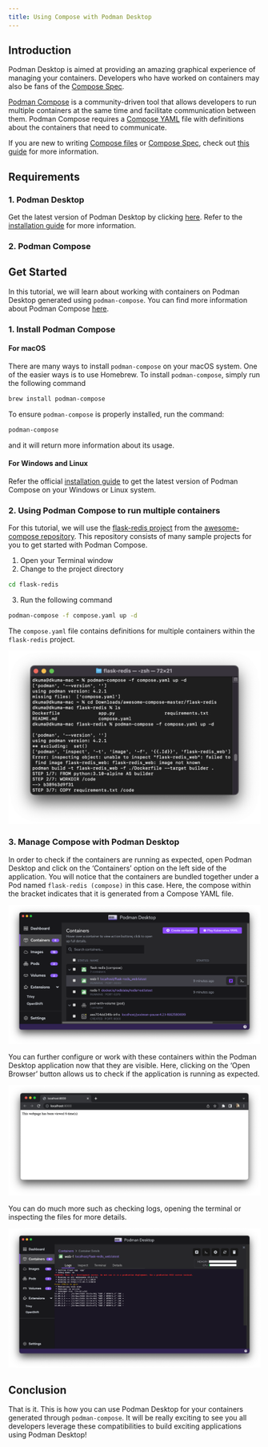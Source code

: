 ```yaml
---
title: Using Compose with Podman Desktop
---
```


## Introduction

Podman Desktop is aimed at providing an amazing graphical experience of managing your containers. Developers who have worked on containers may also be fans of the [Compose Spec](https://compose-spec.io/).

[Podman Compose](https://github.com/containers/podman-compose#readme) is a community-driven tool that allows developers to run multiple containers at the same time and facilitate communication between them. Podman Compose requires a [Compose YAML](https://compose-spec.io/) file with definitions about the containers that need to communicate.

If you are new to writing [Compose files](https://github.com/compose-spec/compose-spec/blob/master/spec.md#compose-file) or [Compose Spec](https://compose-spec.io/), check out [this guide](https://github.com/compose-spec/compose-spec/blob/master/spec.md) for more information. 

## Requirements

### 1. Podman Desktop
Get the latest version of Podman Desktop by clicking [here](/downloads). Refer to the [installation guide](/docs/installation) for more information.
### 2. Podman Compose

## Get Started

In this tutorial, we will learn about working with containers on Podman Desktop generated using `podman-compose`. You can find more information about Podman Compose [here](https://github.com/containers/podman-compose/blob/devel/README.md). 

### 1. Install Podman Compose
#### For macOS

There are many ways to install `podman-compose` on your macOS system. One of the easier ways is to use Homebrew. To install `podman-compose`, simply run the following command

```sh
brew install podman-compose
```

To ensure `podman-compose` is properly installed, run the command: 
```sh
podman-compose
``` 
and it will return more information about its usage.

#### For Windows and Linux

Refer the official [installation guide](https://github.com/containers/podman-compose#installation) to get the latest version of Podman Compose on your Windows or Linux system. 

### 2. Using Podman Compose to run multiple containers

For this tutorial, we will use the [flask-redis project](https://github.com/docker/awesome-compose/tree/master/flask-redis) from the [awesome-compose repository](https://github.com/docker/awesome-compose). This repository consists of many sample projects for you to get started with Podman Compose. 
1. Open your Terminal window
2. Change to the project directory 
```sh
cd flask-redis
```
3. Run the following command 
```sh
podman-compose -f compose.yaml up -d
```
The `compose.yaml` file contains definitions for multiple containers within the `flask-redis` project.

![img1](img/compose_doc_image_1.png)

### 3. Manage Compose with Podman Desktop

In order to check if the containers are running as expected, open Podman Desktop and click on the ‘Containers’ option on the left side of the application. You will notice that the containers are bundled together under a Pod named `flask-redis (compose)` in this case. Here, the compose within the bracket indicates that it is generated from a Compose YAML file. 

![img2](img/compose_doc_image_2.png)

You can further configure or work with these containers within the Podman Desktop application now that they are visible. Here, clicking on the ‘Open Browser’ button allows us to check if the application is running as expected. 

![img3](img/compose_doc_image_3.png)

You can do much more such as checking logs, opening the terminal or inspecting the files for more details.

![img4](img/compose_doc_image_4.png)

## Conclusion

That is it. This is how you can use Podman Desktop for your containers generated through `podman-compose`. It will be really exciting to see you all developers leverage these compatibilities to build exciting applications using Podman Desktop!


